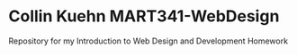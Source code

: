 # Collin Kuehn MART341-WebDesign
Repository for my Introduction to Web Design and Development Homework
